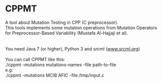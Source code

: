 # CPPMT
A tool about Mutation Testing in CPP (C preprocessor). <br>
This tools implements some mutation operations from Mutation Operators for Preprocessor-Based Variability (Mustafa Al-Hajjaji et al). <br>
<br>
<br>
You need Java 7 (or higher), Python 3 and srcml (www.srcml.org) <br>
<br>
You can call CPPMT like this: <br>
./cppmt -mutations mutations-names -file path-to-file <br>
e.g: <br>
./cppmt -mutations MCIB AFIC -file /tmp/input.c
